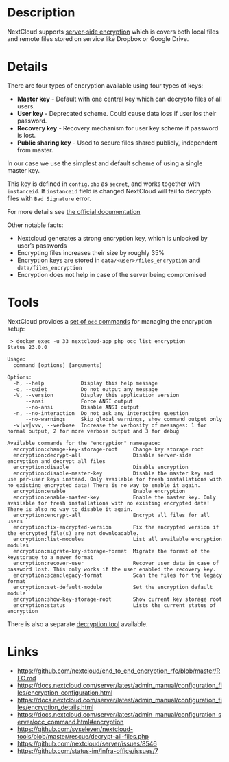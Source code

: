 # Description

NextCloud supports [server-side encryption](https://docs.nextcloud.com/server/latest/admin_manual/configuration_files/encryption_configuration.html) which is covers both local files and remote files stored on service like Dropbox or Google Drive.

# Details

There are four types of encryption available using four types of keys:

* __Master key__ - Default with one central key which can decrypto files of all users.
* __User key__ - Deprecated scheme. Could cause data loss if user los their password.
* __Recovery key__ - Recovery mechanism for user key scheme if password is lost.
* __Public sharing key__ - Used to secure files shared publicly, independent from master.

In our case we use the simplest and default scheme of using a single master key.

This key is defined in `config.php` as `secret`, and works together with `instanceid`.
If `instanceid` field is changed NextCloud will fail to decrypto files with `Bad Signature` error.

For more details see [the official documentation](https://docs.nextcloud.com/server/latest/admin_manual/configuration_files/encryption_details.html)

Other notable facts:

* Nextcloud generates a strong encryption key, which is unlocked by user’s passwords
* Encrypting files increases their size by roughly 35%
* Encryption keys are stored in `data/<user>/files_encryption` and `data/files_encryption`
* Encryption does not help in case of the server being compromised

# Tools

NextCloud provides a [set of `occ` commands](https://docs.nextcloud.com/server/latest/admin_manual/configuration_server/occ_command.html#encryption) for managing the encryption setup:
```
 > docker exec -u 33 nextcloud-app php occ list encryption
Status 23.0.0

Usage:
  command [options] [arguments]

Options:
  -h, --help            Display this help message
  -q, --quiet           Do not output any message
  -V, --version         Display this application version
      --ansi            Force ANSI output
      --no-ansi         Disable ANSI output
  -n, --no-interaction  Do not ask any interactive question
      --no-warnings     Skip global warnings, show command output only
  -v|vv|vvv, --verbose  Increase the verbosity of messages: 1 for normal output, 2 for more verbose output and 3 for debug

Available commands for the "encryption" namespace:
  encryption:change-key-storage-root     Change key storage root
  encryption:decrypt-all                 Disable server-side encryption and decrypt all files
  encryption:disable                     Disable encryption
  encryption:disable-master-key          Disable the master key and use per-user keys instead. Only available for fresh installations with no existing encrypted data! There is no way to enable it again.
  encryption:enable                      Enable encryption
  encryption:enable-master-key           Enable the master key. Only available for fresh installations with no existing encrypted data! There is also no way to disable it again.
  encryption:encrypt-all                 Encrypt all files for all users
  encryption:fix-encrypted-version       Fix the encrypted version if the encrypted file(s) are not downloadable.
  encryption:list-modules                List all available encryption modules
  encryption:migrate-key-storage-format  Migrate the format of the keystorage to a newer format
  encryption:recover-user                Recover user data in case of password lost. This only works if the user enabled the recovery key.
  encryption:scan:legacy-format          Scan the files for the legacy format
  encryption:set-default-module          Set the encryption default module
  encryption:show-key-storage-root       Show current key storage root
  encryption:status                      Lists the current status of encryption
```

There is also a separate [decryption tool](https://github.com/syseleven/nextcloud-tools/blob/master/rescue/decrypt-all-files.php) available.

# Links

* https://github.com/nextcloud/end_to_end_encryption_rfc/blob/master/RFC.md
* https://docs.nextcloud.com/server/latest/admin_manual/configuration_files/encryption_configuration.html
* https://docs.nextcloud.com/server/latest/admin_manual/configuration_files/encryption_details.html
* https://docs.nextcloud.com/server/latest/admin_manual/configuration_server/occ_command.html#encryption
* https://github.com/syseleven/nextcloud-tools/blob/master/rescue/decrypt-all-files.php
* https://github.com/nextcloud/server/issues/8546
* https://github.com/status-im/infra-office/issues/7
